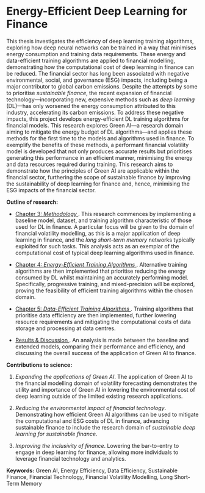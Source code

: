 # Energy-Efficient Deep Learning for Finance

This thesis investigates the efficiency of deep learning training algorithms, exploring how deep neural networks can be trained in a way that minimises energy consumption and training data requirements. These energy and data-efficient training algorithms are applied to financial modelling, demonstrating how the computational cost of deep learning in finance can be reduced. The financial sector has long been associated with negative environmental, social, and governance (ESG) impacts, including being a major contributor to global carbon emissions. Despite the attempts by some to prioritise *sustainable finance*, the recent expansion of financial technology—incorporating new, expensive methods such as *deep learning* (DL)—has only worsened the energy consumption attributed to this industry, accelerating its carbon emissions. To address these negative impacts, this project develops energy-efficient DL training algorithms for financial models. This research explores Green AI—a research domain aiming to mitigate the energy budget of DL algorithms—and applies these methods for the first time to the models and algorithms used in finance. To exemplify the benefits of these methods, a performant financial volatility model is developed that not only produces accurate results but prioritises generating this performance in an efficient manner, minimising the energy and data resources required during training. This research aims to demonstrate how the principles of Green AI are applicable within the financial sector, furthering the scope of sustainable finance by improving the sustainability of deep learning for finance and, hence, minimising the ESG impacts of the financial sector.

**Outline of research:** 

- <ins> Chapter 3: *Methodology* </ins>. This research commences by implementing a baseline model, dataset, and training algorithm characteristic of those used for DL in finance. A particular focus will be given to the domain of financial volatility modelling, as this is a major application of deep learning in finance, and the *long short-term memory* networks typically exploited for such tasks. This analysis acts as an exemplar of the computational cost of typical deep learning algorithms used in finance.

- <ins> Chapter 4: *Energy-Efficient Training Algorithms* </ins>. Alternative training algorithms are then implemented that prioritise reducing the energy consumed by DL whilst maintaining an accurately performing model. Specifically, progressive training, and mixed-precision will be explored, proving the feasibility of efficient training algorithms within the chosen domain.

- <ins> Chapter 5: *Data-Efficient Training Algorithms* </ins>. Training algorithms that prioritise data efficiency are then implemented, further lowering resource requirements and mitigating the computational costs of data storage and processing at data centres.
       
- <ins> Results \& Discussion </ins>. An analysis is made between the baseline and extended models, comparing their performance and efficiency, and discussing the overall success of the application of Green AI to finance.

**Contributions to science:**
1. *Expanding the applications of Green AI*. The application of Green AI to the financial modelling domain of volatility forecasting demonstrates the utility and importance of Green AI in lowering the environmental cost of deep learning outside of the limited existing research applications. 

2. *Reducing the environmental impact of financial technology*. Demonstrating how efficient Green AI algorithms can be used to mitigate the computational and ESG costs of DL in finance, advancing sustainable finance to include the research domain of *sustainable deep learning for sustainable finance*. 

3. *Improving the inclusivity of finance*. Lowering the bar-to-entry to engage in deep learning for finance, allowing more individuals to leverage financial technology and analytics.
        
**Keywords:** Green AI, Energy Efficiency, Data Efficiency, Sustainable Finance, Financial Technology, Financial Volatility Modelling, Long Short-Term Memory
